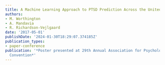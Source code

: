 ```yaml
---
title: A Machine Learning Approach to PTSD Prediction Across the United States
authors:
- M. Worthington
- A. Mandavia
- R. Richardson-Vejlgaard
date: '2017-05-01'
publishDate: '2024-01-30T18:29:07.374185Z'
publication_types:
- paper-conference
publication: '*Poster presented at 29th Annual Association for Psychological Science
  Convention*'
---
```

